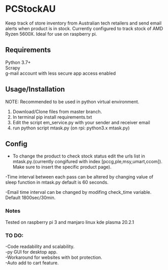 # PCStockAU
Keep track of store inventory from Australian tech retailers and send email alerts when product is in stock. Currently configured to track stock of AMD Ryzen 5600X. Ideal for use on raspberry pi.

## Requirements
Python 3.7+ <br />
Scrapy <br />
g-mail account with less secure app access enabled 


## Usage/Installation
NOTE: Recommended to be used in python virtual environment.
1. Download/Clone files from master branch.
2. In terminal pip install requirements.txt
3. Edit the script em_service.py with your sender and receiver email
4. run python script mtask.py (on rpi: python3.x mtask.py)

## Config
- To change the product to check stock status edit the urls list in mtask.py.(currently congifured with index [pccg,ple,msy,umart,ccom]). Make sure to insert the specific product page). <br />

-Time interval between each pass can be altered by changing value of sleep function in mtask.py default is 60 seconds. <br />

-Email time interval can be changed by modifing check_time variable. Default 1800sec/30min. 

### Notes

Tested on raspberry pi 3 and manjaro linux kde plasma 20.2.1

### TO DO:

-Code readability and scalability. <br />
-py GUI for desktop app. <br />
-Workaround for websites with bot protection.<br />
-Auto add to cart feature.

